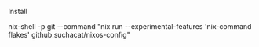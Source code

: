 Install



nix-shell -p git --command "nix run --experimental-features 'nix-command flakes' github:suchacat/nixos-config"

